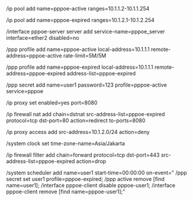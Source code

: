 /ip pool
add name=pppoe-active ranges=10.1.1.2-10.1.1.254

/ip pool
add name=pppoe-expired ranges=10.1.2.1-10.1.2.254

/interface pppoe-server server
add service-name=pppoe_server interface=ether2 disabled=no

/ppp profile
add name=pppoe-active local-address=10.1.1.1 remote-address=pppoe-active rate-limit=5M/5M

/ppp profile
add name=pppoe-expired local-address=10.1.1.1 remote-address=pppoe-expired address-list=pppoe-expired

/ppp secret
add name=user1 password=123 profile=pppoe-active service=pppoe

/ip proxy
set enabled=yes port=8080

/ip firewall nat
add chain=dstnat src-address-list=pppoe-expired protocol=tcp dst-port=80 action=redirect to-ports=8080

/ip proxy access
add src-address=10.1.2.0/24 action=deny

/system clock
set time-zone-name=Asia/Jakarta

/ip firewall filter
add chain=forward protocol=tcp dst-port=443 src-address-list=pppoe-expired action=drop

/system scheduler
add name=user1 start-time=00:00:00 on-event="
/ppp secret set user1 profile=pppoe-expired; 
/ppp active remove [find name=user1]; 
/interface pppoe-client disable pppoe-user1;
/interface pppoe-client remove [find name=pppoe-user1];"
